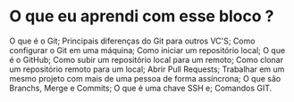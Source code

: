 # O que eu aprendi com esse bloco ?

O que é o Git;
Principais diferenças do Git para outros VC'S;
Como configurar o Git em uma máquina;
Como iniciar um repositório local;
O que é o GitHub;
Como subir um repositório local para um remoto;
Como clonar um repositório remoto para um local;
Abrir Pull Requests;
Trabalhar em um mesmo projeto com mais de uma pessoa de forma assíncrona;
O que são Branchs, Merge e Commits;
O que é uma chave SSH e;
Comandos GIT.